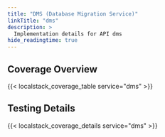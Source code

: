 ```yaml
---
title: "DMS (Database Migration Service)"
linkTitle: "dms"
description: >
  Implementation details for API dms
hide_readingtime: true
---
```


## Coverage Overview
{{< localstack_coverage_table service="dms" >}}

## Testing Details
{{< localstack_coverage_details service="dms" >}}
